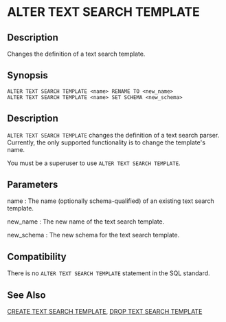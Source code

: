 # ALTER TEXT SEARCH TEMPLATE

## Description

Changes the definition of a text search template.

## Synopsis

``` {#sql_command_synopsis}
ALTER TEXT SEARCH TEMPLATE <name> RENAME TO <new_name>
ALTER TEXT SEARCH TEMPLATE <name> SET SCHEMA <new_schema>
```

## Description

`ALTER TEXT SEARCH TEMPLATE` changes the definition of a text search parser. Currently, the only supported functionality is to change the template's name.

You must be a superuser to use `ALTER TEXT SEARCH TEMPLATE`.

## Parameters

name
:   The name (optionally schema-qualified) of an existing text search template.

new_name
:   The new name of the text search template.

new_schema
:   The new schema for the text search template.

## Compatibility

There is no `ALTER TEXT SEARCH TEMPLATE` statement in the SQL standard.

## See Also

[CREATE TEXT SEARCH TEMPLATE](/docs/sql-statements/sql-statement-create-text-search-template.md), [DROP TEXT SEARCH TEMPLATE](/docs/sql-statements/sql-statement-drop-text-search-template.md)



